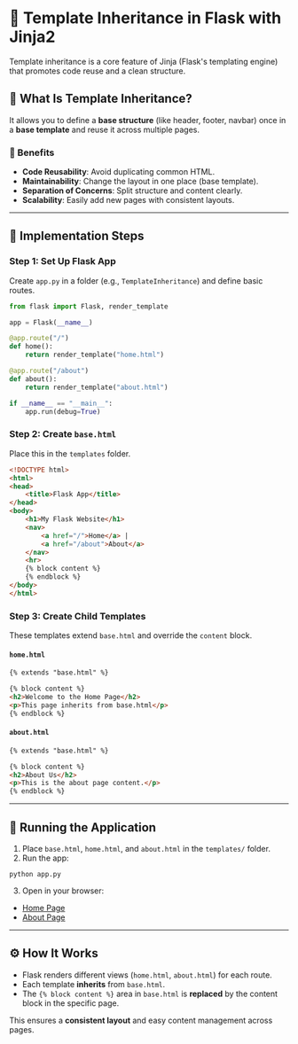 
# 🧩 Template Inheritance in Flask with Jinja2

Template inheritance is a core feature of Jinja (Flask's templating engine) that promotes code reuse and a clean structure.

## 📌 What Is Template Inheritance?

It allows you to define a **base structure** (like header, footer, navbar) once in a **base template** and reuse it across multiple pages.

### 🌟 Benefits
- **Code Reusability**: Avoid duplicating common HTML.
- **Maintainability**: Change the layout in one place (base template).
- **Separation of Concerns**: Split structure and content clearly.
- **Scalability**: Easily add new pages with consistent layouts.

---

## 🚀 Implementation Steps

### Step 1: Set Up Flask App

Create `app.py` in a folder (e.g., `TemplateInheritance`) and define basic routes.

```python
from flask import Flask, render_template

app = Flask(__name__)

@app.route("/")
def home():
    return render_template("home.html")

@app.route("/about")
def about():
    return render_template("about.html")

if __name__ == "__main__":
    app.run(debug=True)
```

### Step 2: Create `base.html`

Place this in the `templates` folder.

```html
<!DOCTYPE html>
<html>
<head>
    <title>Flask App</title>
</head>
<body>
    <h1>My Flask Website</h1>
    <nav>
        <a href="/">Home</a> |
        <a href="/about">About</a>
    </nav>
    <hr>
    {% block content %}
    {% endblock %}
</body>
</html>
```

### Step 3: Create Child Templates

These templates extend `base.html` and override the `content` block.

#### `home.html`
```html
{% extends "base.html" %}

{% block content %}
<h2>Welcome to the Home Page</h2>
<p>This page inherits from base.html</p>
{% endblock %}
```

#### `about.html`
```html
{% extends "base.html" %}

{% block content %}
<h2>About Us</h2>
<p>This is the about page content.</p>
{% endblock %}
```

---

## 🏃 Running the Application

1. Place `base.html`, `home.html`, and `about.html` in the `templates/` folder.
2. Run the app:
```
python app.py
```
3. Open in your browser:
- [Home Page](http://127.0.0.1:5000/)
- [About Page](http://127.0.0.1:5000/about)

---

## ⚙️ How It Works

- Flask renders different views (`home.html`, `about.html`) for each route.
- Each template **inherits** from `base.html`.
- The `{% block content %}` area in `base.html` is **replaced** by the content block in the specific page.

This ensures a **consistent layout** and easy content management across pages.
